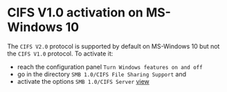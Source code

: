# CIFS V1.0 activation on MS-Windows 10

The `CIFS V2.0` protocol is supported by default on MS-Windows 10 but not the `CIFS V1.0` protocol.
To activate it:

- reach the configuration panel ```Turn Windows features on and off```
- go in the directory `SMB 1.0/CIFS File Sharing Support` and
- activate the options `SMB 1.0/CIFS Server` [view](https://github.com/innes-labs/archives/downloads/third-part-tools/Windows_features_turn_on_CIFS_V1.0.png)

